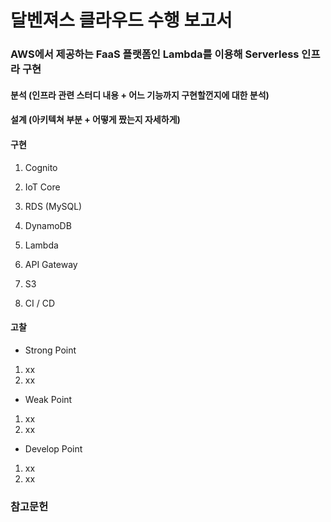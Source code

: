 # 달벤져스 클라우드 수행 보고서

### AWS에서 제공하는 FaaS 플랫폼인 Lambda를 이용해 Serverless 인프라 구현

#### 분석 (인프라 관련 스터디 내용 + 어느 기능까지 구현할껀지에 대한 분석)

#### 설계 (아키텍쳐 부분 + 어떻게 짰는지 자세하게)

#### 구현
1. Cognito

2. IoT Core

3. RDS (MySQL)

4. DynamoDB

5. Lambda

6. API Gateway

7. S3

8. CI / CD

#### 고찰
  - Strong Point
  1. xx
  2. xx
  - Weak Point
  1. xx
  2. xx
  - Develop Point
  1. xx
  2. xx

### 참고문헌
